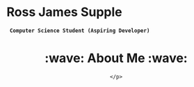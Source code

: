 # Ross James Supple

**` Computer Science Student (Aspiring Developer)`**

<div id = "Header" align = "center">
    <h1>
    :wave: About Me :wave:
    </h1>
    <p1>
    
    </p>
</div>
